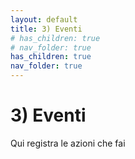 ```yaml
---
layout: default
title: 3) Eventi
# has_children: true
# nav_folder: true
has_children: true
nav_folder: true
---
```


# 3) Eventi

Qui registra le azioni che fai